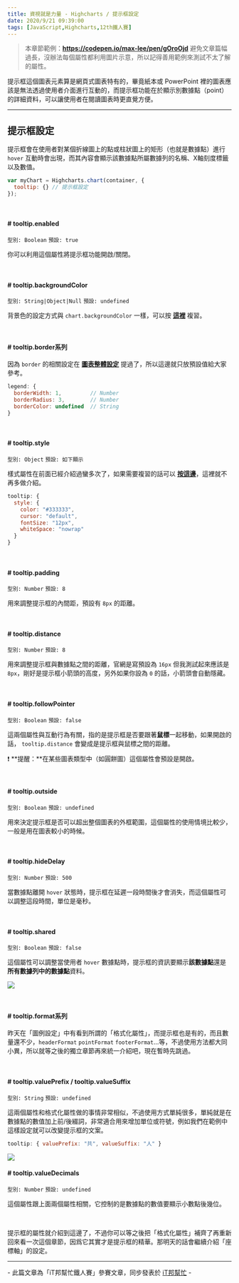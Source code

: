 ```yaml
---
title: 資視就是力量 - Highcharts / 提示框設定
date: 2020/9/21 09:39:00
tags: [JavaScript,Highcharts,12th鐵人賽]
---
```


> 本章節範例：**https://codepen.io/max-lee/pen/gOroOjd**
> 避免文章篇幅過長，沒辦法每個屬性都利用圖片示意，所以記得善用範例來測試不太了解的屬性。

提示框這個圖表元素算是網頁式圖表特有的，畢竟紙本或 PowerPoint 裡的圖表應該是無法透過使用者介面進行互動的，而提示框功能在於顯示別數據點（point）的詳細資料，可以讓使用者在閱讀圖表時更直覺方便。

---

## 提示框設定

提示框會在使用者對某個折線圖上的點或柱狀圖上的矩形（也就是數據點）進行 `hover` 互動時會出現，而其內容會顯示該數據點所屬數據列的名稱、X軸刻度標籤以及數值。

```javascript
var myChart = Highcharts.chart(container, {
  tooltip: {} // 提示框設定
});
```

<br/>

#### # tooltip.enabled
`型別: Boolean` `預設: true`

你可以利用這個屬性將提示框功能開啟/關閉。

<br/>

#### # tooltip.backgroundColor

`型別: String|Object|Null` `預設: undefined`

背景色的設定方式與 `chart.backgroundColor` 一樣，可以按 **[這裡](/posts/highchart/highcharts-4/#chartbackgroundColor-chartplotBackgroundColor)** 複習。

<br/>

#### # tooltip.border系列

因為 `border` 的相關設定在 **[圖表整體設定](/posts/highchart/highcharts-4/#chartborderWidth-chartplotBorderWidth)** 提過了，所以這邊就只放預設值給大家參考。

```javascript
legend: {
  borderWidth: 1,         // Number
  borderRadius: 3,        // Number
  borderColor: undefined  // String
}
```

<br/>

#### # tooltip.style
`型別: Object` `預設: 如下顯示`

樣式屬性在前面已經介紹過蠻多次了，如果需要複習的話可以 **[按這邊](/posts/highchart/highcharts-5/#titlestyle)**，這裡就不再多做介紹。

```javascript
tooltip: {
  style: {
    color: "#333333",
    cursor: "default",
    fontSize: "12px",
    whiteSpace: "nowrap"
  }
}
```

<br/>

#### # tooltip.padding
`型別: Number` `預設: 8`

用來調整提示框的內間距，預設有 `8px` 的距離。

<br/>

#### # tooltip.distance
`型別: Number` `預設: 8`

用來調整提示框與數據點之間的距離，官網是寫預設為 `16px` 但我測試起來應該是 `8px`，剛好是提示框小箭頭的高度，另外如果你設為 `0` 的話，小箭頭會自動隱藏。

<br/>

#### # tooltip.followPointer
`型別: Boolean` `預設: false`

這兩個屬性與互動行為有關，指的是提示框是否要跟著**鼠標**一起移動，如果開啟的話， `tooltip.distance` 會變成是提示框與鼠標之間的距離。

:exclamation: **提醒：**在某些圖表類型中（如圓餅圖）這個屬性會預設是開啟。

<br/>

#### # tooltip.outside
`型別: Boolean` `預設: undefined`

用來決定提示框是否可以超出整個圖表的外框範圍，這個屬性的使用情境比較少，一般是用在圖表較小的時候。

<br/>

#### # tooltip.hideDelay
`型別: Number` `預設: 500`

當數據點離開 `hover` 狀態時，提示框在延遲一段時間後才會消失，而這個屬性可以調整這段時間，單位是毫秒。

<br/>

#### # tooltip.shared
`型別: Boolean` `預設: false`

這個屬性可以調整當使用者 `hover` 數據點時，提示框的資訊要顯示**該數據點**還是**所有數據列中的數據點**資料。

![](/img/content/highcharts-7/shared.png)

<br/>

#### # tooltip.format系列  

昨天在「圖例設定」中有看到所謂的「格式化屬性」，而提示框也是有的，而且數量還不少，`headerFormat` `pointFormat` `footerFormat`...等，不過使用方法都大同小異，所以就等之後的獨立章節再來統一介紹吧，現在暫時先跳過。

<br/>

#### # tooltip.valuePrefix / tooltip.valueSuffix 
`型別: String` `預設: undefined`

這兩個屬性和格式化屬性做的事情非常相似，不過使用方式單純很多，單純就是在數據點的數值加上前/後綴詞，非常適合用來增加單位或符號，例如我們在範例中這樣設定就可以改變提示框的文案。

```javascript
tooltip: { valuePrefix: "共", valueSuffix: "人" }
```
<img src="/img/content/highcharts-7/prefix.png" style="max-width: 550px;" />

<br/>

#### # tooltip.valueDecimals
`型別: Number` `預設: undefined`

這個屬性跟上面兩個屬性相關，它控制的是數據點的數值要顯示小數點後幾位。

<br/>

提示框的屬性就介紹到這邊了，不過你可以等之後把「格式化屬性」補齊了再重新回來看一次這個章節，因爲它其實才是提示框的精華。那明天的話會繼續介紹「座標軸」的設定。

---

\- 此篇文章為「iT邦幫忙鐵人賽」參賽文章，同步發表於 [iT邦幫忙](https://ithelp.ithome.com.tw/articles/10241091) -
